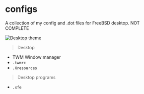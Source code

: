 # configs
A collection of my config and .dot files for FreeBSD desktop. NOT COMPLETE

![Desktop theme](https://github.com/briankvn/freebsd_configuration_files/20072022_1920x1080.png)
> Desktop

- TWM Window manager  
- `.twmrc`
- `.Xresources`


> Desktop programs
- `.xfe`





